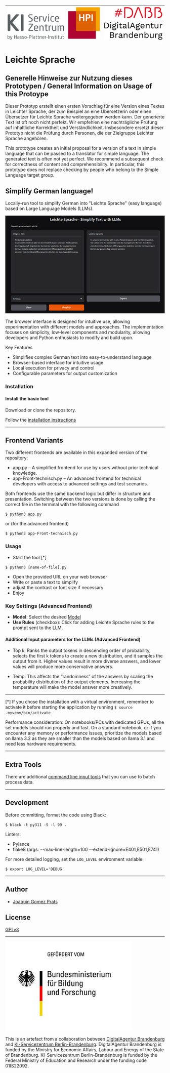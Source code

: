| [![hpi_logo.png](images/hpi_logo.png)](https://hpi.de/en/research/hpi-data-center/ai-service-center/) | [![dabb_logo.png](images/dabb_logo.png)](https://www.digital-agentur.de/)    |
| --- | --- |

# Leichte Sprache

## Generelle Hinweise zur Nutzung dieses Prototypen / General Information on Usage of this Protoype

Dieser Prototyp erstellt einen ersten Vorschlag für eine Version eines Textes in Leichter Sprache, der zum Beispiel an eine Übersetzerin oder einen Übersetzer für Leichte Sprache weitergegeben werden kann.
Der generierte Text ist oft noch nicht perfekt. Wir empfehlen eine nachträgliche Prüfung auf inhaltliche Korrektheit und Verständlichkeit.
Insbesondere ersetzt dieser Prototyp nicht die Prüfung durch Personen, die der Zielgruppe Leichter Sprache angehören.

This prototype creates an initial proposal for a version of a text in simple language that can be passed to a translator for simple language.
The generated text is often not yet perfect. We recommend a subsequent check for correctness of content and comprehensibility.
In particular, this prototype does not replace checking by people who belong to the Simple Language target group.


## Simplify German language!

Locally-run tool to simplify German into "Leichte Sprache" (easy language) based on Large Language Models (LLMs).

![LeichteSprache](images/leichte-sprache-demo.png)

The browser interface is designed for intuitive use, allowing experimentation with different models and approaches. The implementation focuses on simplicity, low-level components and modularity, allowing developers and Python enthusiasts to modify and build upon.

  Key Features
  - Simplifies complex German text into easy-to-understand language
  - Browser-based interface for intuitive usage
  - Local execution for privacy and control
  - Configurable parameters for output customization

### Installation

#### Install the basic tool

Download or clone the repository.

Follow the [installation instructions](docs/installation.md)

---

## Frontend Variants

Two different frontends are available in this expanded version of the repository:

- app.py – A simplified frontend for use by users without prior technical knowledge.
- app-Front-technisch.py – An advanced frontend for technical developers with access to advanced settings and test scenarios.

Both frontends use the same backend logic but differ in structure and presentation. Switching between the two versions is done by calling the correct file in the terminal with the following command

```shell
$ python3 app.py
```
or (for the advanced frontend)
```shell
$ python3 app-Front-technisch.py
```

### Usage

- Start the tool [\*]

```shell
$ python3 [name-of-file].py
```

- Open the provided URL on your web browser
- Write or paste a text to simplify
- adjust the contrast or font size if necessary
- Enjoy

### Key Settings (Advanced Frontend)

- **Model**: Select the desired [Model](docs/info_models_versions.md)
- **Use Rules** (checkbox): Click for adding Leichte Sprache rules to the prompt sent to the LLM. 

#### Additional Input parameters for the LLMs (Advanced Frontend)

- Top k: Ranks the output tokens in descending order of probability, selects the first k tokens to create a new distribution, and it samples the output from it. Higher values result in more diverse answers, and lower values will produce more conservative answers.

- Temp: This affects the “randomness” of the answers  by scaling the probability distribution of the output elements. Increasing the temperature will make the model answer more creatively.

---

[\*] If you chose the installation with a virtual environment, remember to activate it before starting the application by running ```$ source .myvenv/bin/activate```

Performance consideration: On notebooks/PCs with dedicated GPUs, all the set models should run properly and fast. On a standard notebook, or if you encounter any memory or performance issues, prioritize the models based on llama 3.2 as they are smaller than the models based on llama 3.1 and need less hardware requirements.

---

## Extra Tools

 There are additional [command line input tools](docs/extra_tools.md) that you can use to batch process data.

---

## Development

Before committing, format the code using Black:

```shell
$ black -t py311 -S -l 99 .
```

Linters:

- Pylance
- flake8 (args: --max-line-length=100 --extend-ignore=E401,E501,E741)


For more detailed logging, set the `LOG_LEVEL` environment variable:

```shell
$ export LOG_LEVEL='DEBUG'
```
---

## Author
- [Joaquin Gomez Prats](https://github.com/slovanos)

## License
[GPLv3](./LICENSE)

---

![BMBF_non_transparent.jpeg](images/BMBF_non_transparent.jpeg) 

This is an artefact from a collaboration between [DigitalAgentur Brandenburg](https://www.digital-agentur.de/schwerpunkte/mit-kuenstlicher-intelligenz-mehrwerte-schaffen/leichte-sprache-assistent/) and [KI-Servicezentrum Berlin-Brandenburg](https://hpi.de/kisz). DigitalAgentur Brandenburg is funded by the Ministry for Economic Affairs, Labour and Energy of the State of Brandenburg. KI-Servicezentrum Berlin-Brandenburg is funded by the Federal Ministry of Education and Research under the funding code 01IS22092.
